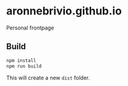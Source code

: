 # aronnebrivio.github.io

Personal frontpage

## Build
```bash
npm install
npm run build
```

This will create a new `dist` folder.
